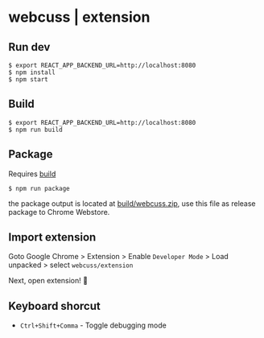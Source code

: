 # webcuss | extension

## Run dev
```shell
$ export REACT_APP_BACKEND_URL=http://localhost:8080
$ npm install
$ npm start
```

## Build
```shell
$ export REACT_APP_BACKEND_URL=http://localhost:8080
$ npm run build
```

## Package
Requires [build](#build)
```shell
$ npm run package
```
the package output is located at [build/webcuss.zip](build/webcuss.zip), use this file as release package to Chrome Webstore.
## Import extension
Goto Google Chrome > Extension > Enable `Developer Mode` > Load unpacked > select `webcuss/extension`

Next, open extension! 🚀

## Keyboard shorcut
* `Ctrl+Shift+Comma` - Toggle debugging mode
